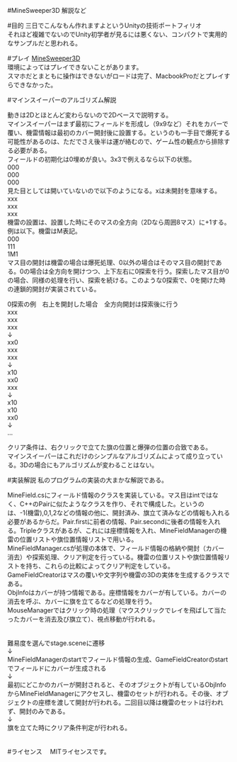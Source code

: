 ﻿#MineSweeper3D
解説など

#目的
三日でこんなもん作れますよというUnityの技術ポートフィリオ  
それほど複雑でないのでUnity初学者が見るには悪くない、コンパクトで実用的なサンプルだと思われる。

#プレイ
[MineSweeper3D](https://developer.cloud.unity3d.com/share/b1rzZO0s1X/webgl/)  
環境によってはプレイできないことがあります。  
スマホだとまともに操作はできないがロードは完了、MacbookProだとプレイすらできなかった。  

#マインスイーパーのアルゴリズム解説

動きは2Dとほとんど変わらないので2Dベースで説明する。  
マインスイーパーはまず最初にフィールドを形成し（9x9など）それをカバーで覆い、機雷情報は最初のカバー開封後に設置する。というのも一手目で爆死する可能性があるのは、ただでさえ後半は運が絡むので、ゲーム性の観点から排除する必要がある。  
フィールドの初期化は0埋めが良い。3x3で例えるなら以下の状態。  
000  
000  
000  
見た目としては開いていないので以下のようになる。xは未開封を意味する。  
xxx  
xxx  
xxx  
機雷の設置は、設置した時にそのマスの全方向（2Dなら周囲8マス）に+1する。例は以下。機雷はM表記。  
000  
111  
1M1  
マス目の開封は機雷の場合は爆死処理、0以外の場合はそのマス目の開封である。0の場合は全方向を開けつつ、上下左右に0探索を行う。探索したマス目が0の場合、同様の処理を行い、探索を続ける。このような0探索で、0を開けた時の連鎖的開封が実装されている。  
   
0探索の例　右上を開封した場合　全方向開封は探索後に行う  
xxx  
xxx  
xxx  
↓  
xx0  
xxx  
xxx  
↓  
x10  
xx0  
xxx  
↓  
x10  
x10  
xx0  
↓  
...  
  
  
クリア条件は、右クリックで立てた旗の位置と爆弾の位置の合致である。  
マインスイーパーはこれだけのシンプルなアルゴリズムによって成り立っている。3Dの場合にもアルゴリズムが変わることはない。  

#実装解説
私のプログラムの実装の大まかな解説である。  
  
MineField.csにフィールド情報のクラスを実装している。マス目はintではなく、C++のPairに似たようなクラスを作り、それで構成した。というのは、-1(機雷),0,1,2などの情報の他に、開封済み、旗立て済みなどの情報も入れる必要があるからだ。Pair.firstに前者の情報、Pair.secondに後者の情報を入れる。Tripleクラスがあるが、これには座標情報を入れ、MineFieldManagerの機雷の位置リストや旗位置情報リストで用いる。  
MineFieldManager.csが処理の本体で、フィールド情報の格納や開封（カバー消去）や探索処理、クリア判定を行っている。機雷の位置リストや旗位置情報リストを持ち、これらの比較によってクリア判定をしている。  
GameFieldCreatorはマスの覆いや文字列や機雷の3Dの実体を生成するクラスである。  
ObjInfoはカバーが持つ情報である。座標情報をカバーが有している。カバーの消去を呼ぶ、カバーに旗を立てるなどの処理を行う。  
MouseManagerではクリック時の処理（マウスクリックでレイを飛ばして当たったカバーを消去及び旗立て）、視点移動が行われる。  
　  
  
難易度を選んでstage.sceneに遷移  
↓  
MineFieldManagerのstartでフィールド情報の生成、GameFieldCreatorのstartでフィールドにカバーが生成される  
↓  
最初にどこかのカバーが開封されると、そのオブジェクトが有しているObjInfoからMineFieldManagerにアクセスし、機雷のセットが行われる。その後、オブジェクトの座標を渡して開封が行われる。二回目以降は機雷のセットは行われず、開封のみである。  
↓  
旗を立てた時にクリア条件判定が行われる。  
　


#ライセンス
　MITライセンスです。
　